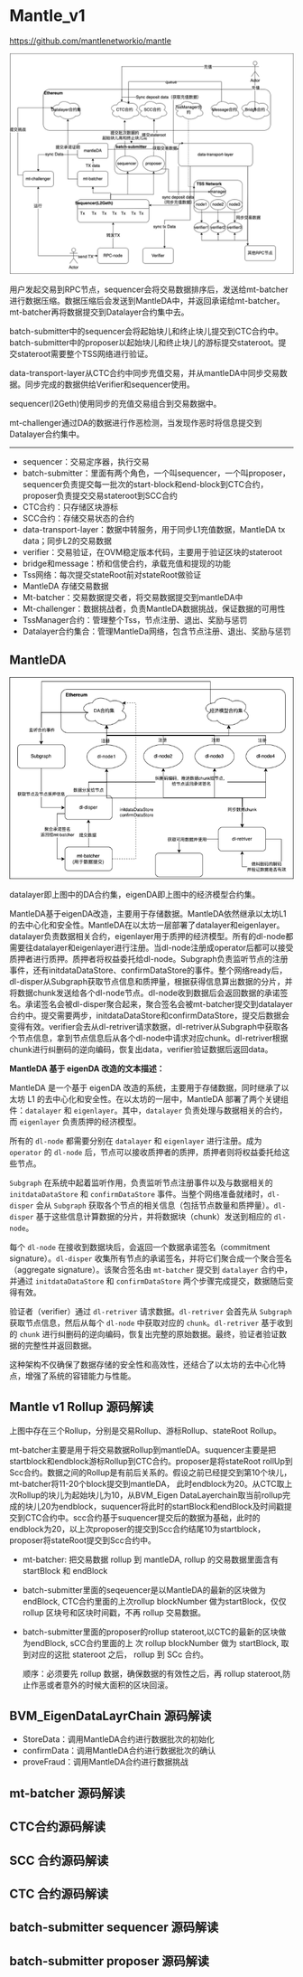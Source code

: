 # Mantle_v1

https://github.com/mantlenetworkio/mantle

![](./img/02.png)

用户发起交易到RPC节点，sequencer会将交易数据排序后，发送给mt-batcher进行数据压缩。数据压缩后会发送到MantleDA中，并返回承诺给mt-batcher。mt-batcher再将数据提交到Datalayer合约集中去。

batch-submitter中的sequencer会将起始块儿和终止块儿提交到CTC合约中。batch-submitter中的proposer以起始块儿和终止块儿的游标提交stateroot。提交stateroot需要整个TSS网络进行验证。

data-transport-layer从CTC合约中同步充值交易，并从mantleDA中同步交易数据。同步完成的数据供给Verifier和sequencer使用。  

sequencer(l2Geth)使用同步的充值交易组合到交易数据中。

mt-challenger通过DA的数据进行作恶检测，当发现作恶时将信息提交到Datalayer合约集中。

-----

* sequencer：交易定序器，执行交易
* batch-submitter：里面有两个角色，一个叫sequencer，一个叫proposer，sequencer负责提交每一批次的start-block和end-block到CTC合约，proposer负责提交交易stateroot到SCC合约
* CTC合约：只存储区块游标
* SCC合约：存储交易状态的合约
* data-transport-layer：数据中转服务，用于同步L1充值数据，MantleDA tx data；同步L2的交易数据
* verifier：交易验证，在OVM稳定版本代码，主要用于验证区块的stateroot
* bridge和message：桥和信使合约，承载充值和提现的功能
* Tss网络：每次提交stateRoot前对stateRoot做验证
* MantleDA 存储交易数据
* Mt-batcher：交易数据提交者，将交易数据提交到mantleDA中
* Mt-challenger：数据挑战者，负责MantleDA数据挑战，保证数据的可用性
* TssManager合约：管理整个Tss，节点注册、退出、奖励与惩罚
* Datalayer合约集合：管理MantleDa网络，包含节点注册、退出、奖励与惩罚

## MantleDA

![](./img/03.png)

datalayer即上图中的DA合约集，eigenDA即上图中的经济模型合约集。

MantleDA基于eigenDA改造，主要用于存储数据。MantleDA依然继承以太坊L1的去中心化和安全性。MantleDA在以太坊一层部署了datalayer和eigenlayer。datalayer负责数据相关合约，eigenlayer用于质押的经济模型。所有的dl-node都需要往datalayer和eigenlayer进行注册。当dl-node注册成operator后都可以接受质押者进行质押。质押者将权益委托给dl-node。Subgraph负责监听节点的注册事件，还有initdataDataStore、confirmDataStore的事件。整个网络ready后，dl-disper从Subgraph获取节点信息和质押量，根据获得信息算出数据的分片，并将数据chunk发送给各个dl-node节点。dl-node收到数据后会返回数据的承诺签名。承诺签名会被dl-disper聚合起来，聚合签名会被mt-batcher提交到datalayer合约中。提交需要两步，initdataDataStore和confirmDataStore，提交后数据会变得有效。verifier会去从dl-retriver请求数据，dl-retriver从Subgraph中获取各个节点信息，拿到节点信息后从各个dl-node中请求对应chunk。dl-retriver根据chunk进行纠删码的逆向编码，恢复出data，verifier验证数据后返回data。



**MantleDA 基于 eigenDA 改造的文本描述：**

MantleDA 是一个基于 eigenDA 改造的系统，主要用于存储数据，同时继承了以太坊 L1 的去中心化和安全性。在以太坊的一层中，MantleDA 部署了两个关键组件：`datalayer` 和 `eigenlayer`。其中，`datalayer` 负责处理与数据相关的合约，而 `eigenlayer` 负责质押的经济模型。

所有的 `dl-node` 都需要分别在 `datalayer` 和 `eigenlayer` 进行注册。成为 `operator` 的 `dl-node` 后，节点可以接收质押者的质押，质押者则将权益委托给这些节点。

`Subgraph` 在系统中起着监听作用，负责监听节点注册事件以及与数据相关的 `initdataDataStore` 和 `confirmDataStore` 事件。当整个网络准备就绪时，`dl-disper` 会从 `Subgraph` 获取各个节点的相关信息（包括节点数量和质押量）。`dl-disper` 基于这些信息计算数据的分片，并将数据块（chunk）发送到相应的 `dl-node`。

每个 `dl-node` 在接收到数据块后，会返回一个数据承诺签名（commitment signature）。`dl-disper` 收集所有节点的承诺签名，并将它们聚合成一个聚合签名（aggregate signature）。该聚合签名由 `mt-batcher` 提交到 `datalayer` 合约中，并通过 `initdataDataStore` 和 `confirmDataStore` 两个步骤完成提交，数据随后变得有效。

验证者（verifier）通过 `dl-retriver` 请求数据。`dl-retriver` 会首先从 `Subgraph` 获取节点信息，然后从每个 `dl-node` 中获取对应的 `chunk`。`dl-retriver` 基于收到的 `chunk` 进行纠删码的逆向编码，恢复出完整的原始数据。最终，验证者验证数据的完整性并返回数据。

这种架构不仅确保了数据存储的安全性和高效性，还结合了以太坊的去中心化特点，增强了系统的容错能力与性能。

## Mantle v1 Rollup 源码解读



上图中存在三个Rollup，分别是交易Rollup、游标Rollup、stateRoot Rollup。

mt-batcher主要是用于将交易数据Rollup到mantleDA。suquencer主要是把startblock和endblock游标Rollup到CTC合约。proposer是将stateRoot rollUp到Scc合约。数据之间的Rollup是有前后关系的。假设之前已经提交到第10个块儿，mt-batcher将11-20个block提交到mantleDA， 此时endblock为20。从CTC取上次Rollup的块儿为起始块儿为10，从BVM_Eigen DataLayerchain取当前rollup完成的块儿20为endblock，suquencer将此时的startBlock和endBlock及时间戳提交到CTC合约中。scc合约基于suquencer提交后的数据为基础，此时的endblock为20，以上次proposer的提交到Scc合约结尾10为startblock，proposer将stateRoot提交到Scc合约中。

*  mt-batcher: 把交易数据 rollup 到 mantleDA, rollup 的交易数据里面含有 startBlock 和 endBlock

* batch-submitter里面的seqeuencer是以MantleDA的最新的区块做为endBlock, CTC合约里面的上次rollup blockNumber 做为startBlock，仅仅 rollup 区块号和区块时间戳，不再 rollup 交易数据。

* batch-submitter里面的proposer的rollup stateroot,以CTC的最新的区块做为endBlock, sCC合约里面的上 次 rollup blockNumber 做为 startBlock, 取到对应的这批 stateroot 之后， rollup 到 SCc 合约。

  顺序：必须要先 rollup 数据，确保数据的有效性之后，再 rollup stateroot,防止作恶或者意外的时候大面积的区块回滚。

##  BVM_EigenDataLayrChain 源码解读

* StoreData：调用MantleDA合约进行数据批次的初始化
* confirmData：调用MantleDA合约进行数据批次的确认
* proveFraud：调用MantleDA合约进行数据挑战

##  mt-batcher 源码解读



## CTC合约源码解读

## SCC 合约源码解读

## CTC 合约源码解读

##  batch-submitter sequencer 源码解读

##  batch-submitter proposer 源码解读





